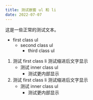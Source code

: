```yaml
---
title: 测试嵌套 ul 和 li
date: 2022-07-07
---
```


这是一些正常的测试文本。

- first class ul
  - second class ul
    - third class ul

1. 测试 first class li
   测试缩进后文字显示
   - 测试 inner class ul
     - 测试更内部显示
2. 测试 first class li
   测试缩进后文字显示
   - 测试 inner class ul
     - 测试更内部显示